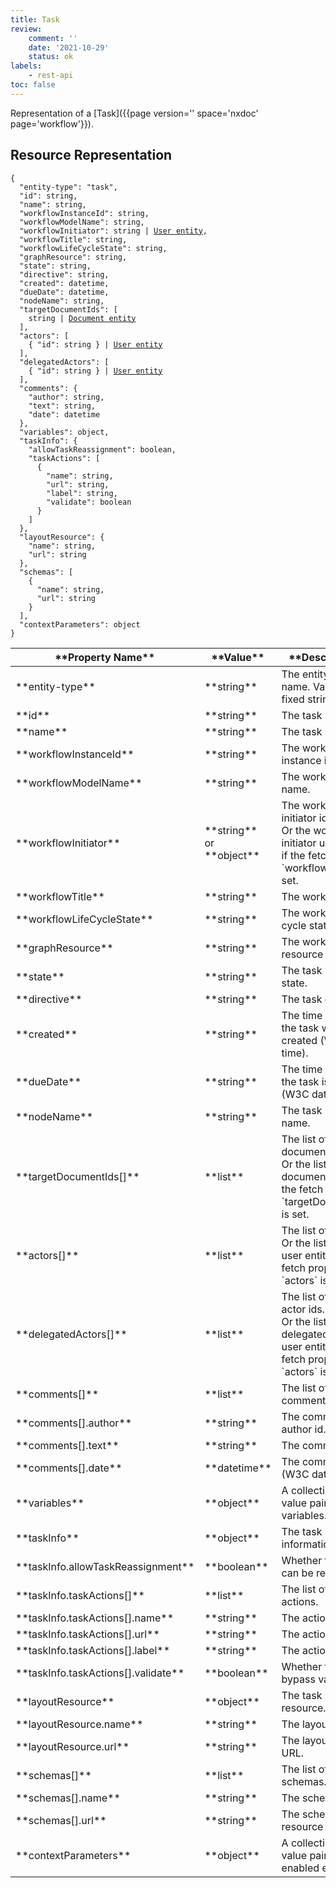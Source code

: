 ```yaml
---
title: Task
review:
    comment: ''
    date: '2021-10-29'
    status: ok
labels:
    - rest-api
toc: false
---
```


Representation of a [Task]({{page version='' space='nxdoc' page='workflow'}}).

## Resource Representation

<pre><code class="json hljs">{
  "entity-type": "task",
  "id": string,
  "name": string,
  "workflowInstanceId": string,
  "workflowModelName": string,
  "workflowInitiator": string | <a href="../user-entity-type#resource-representation">User entity</a>,
  "workflowTitle": string,
  "workflowLifeCycleState": string,
  "graphResource": string,
  "state": string,
  "directive": string,
  "created": datetime,
  "dueDate": datetime,
  "nodeName": string,
  "targetDocumentIds": [
    string | <a href="../document-entity-type#resource-representation">Document entity</a>
  ],
  "actors": [
    { "id": string } | <a href="../user-entity-type#resource-representation">User entity</a>
  ],
  "delegatedActors": [
    { "id": string } | <a href="../user-entity-type#resource-representation">User entity</a>
  ],
  "comments": {
    "author": string,
    "text": string,
    "date": datetime
  },
  "variables": object,
  "taskInfo": {
    "allowTaskReassignment": boolean,
    "taskActions": [
      {
        "name": string,
        "url": string,
        "label": string,
        "validate": boolean
      }
    ]
  },
  "layoutResource": {
    "name": string,
    "url": string
  },
  "schemas": [
    {
      "name": string,
      "url": string
    }
  ],
  "contextParameters": object
}
</code></pre>

<div class="table-scroll">
  <table>
  <thead>
    <tr>
      <th>**Property Name**</th>
      <th>**Value**</th>
      <th>**Description**</th>
      <th>**Notes**</th>
    </tr>
  </thead>
  <tbody>
    <tr>
      <td>**entity-type**</td>
      <td>**string**</td>
      <td>The entity type name. Value: the fixed string `"task"`.</td>
      <td></td>
    </tr>
    <tr>
      <td>**id**</td>
      <td>**string**</td>
      <td>The task id.</td>
      <td></td>
    </tr>
    <tr>
      <td>**name**</td>
      <td>**string**</td>
      <td>The task name.</td>
      <td></td>
    </tr>
    <tr>
      <td>**workflowInstanceId**</td>
      <td>**string**</td>
      <td>The workflow instance id.</td>
      <td></td>
    </tr>
    <tr>
      <td>**workflowModelName**</td>
      <td>**string**</td>
      <td>The workflow model name.</td>
      <td>Optional</td>
    </tr>
    <tr>
      <td>**workflowInitiator**</td>
      <td>**string** <br /> or **object**</td>
      <td>
        The workflow initiator id.<br />
        Or the workflow initiator user entity, if the fetch property `workflowInitiator` is set.
      </td>
      <td>Optional</td>
    </tr>
    <tr>
      <td>**workflowTitle**</td>
      <td>**string**</td>
      <td>The workflow title.</td>
      <td>Optional</td>
    </tr>
    <tr>
      <td>**workflowLifeCycleState**</td>
      <td>**string**</td>
      <td>The workflow life cycle state.</td>
      <td>Optional</td>
    </tr>
    <tr>
      <td>**graphResource**</td>
      <td>**string**</td>
      <td>The workflow graph resource URL.</td>
      <td>Optional</td>
    </tr>
    <tr>
      <td>**state**</td>
      <td>**string**</td>
      <td>The task life cycle state.</td>
      <td></td>
    </tr>
    <tr>
      <td>**directive**</td>
      <td>**string**</td>
      <td>The task directive.</td>
      <td></td>
    </tr>
    <tr>
      <td>**created**</td>
      <td>**string**</td>
      <td>The time at which the task was created (W3C date-time).</td>
      <td></td>
    </tr>
    <tr>
      <td>**dueDate**</td>
      <td>**string**</td>
      <td>The time at which the task is due (W3C date-time).</td>
      <td></td>
    </tr>
    <tr>
      <td>**nodeName**</td>
      <td>**string**</td>
      <td>The task node name.</td>
      <td></td>
    </tr>
    <tr>
      <td>**targetDocumentIds[]**</td>
      <td>**list**</td>
      <td>
        The list of target document ids.<br />
        Or the list of target document entities, if the fetch property `targetDocumentIds` is set.
      </td>
      <td></td>
    </tr>
    <tr>
      <td>**actors[]**</td>
      <td>**list**</td>
      <td>
        The list of actor ids.<br />
        Or the list of actor user entities, if the fetch property `actors` is set.
      </td>
      <td></td>
    </tr>
    <tr>
      <td>**delegatedActors[]**</td>
      <td>**list**</td>
      <td>
        The list of delegated actor ids.<br />
        Or the list of delegated actor user entities, if the fetch property `actors` is set.
      </td>
      <td></td>
    </tr>
    <tr>
      <td>**comments[]**</td>
      <td>**list**</td>
      <td>The list of comments.</td>
      <td></td>
    </tr>
    <tr>
      <td>**comments[].author**</td>
      <td>**string**</td>
      <td>The comment author id.</td>
      <td></td>
    </tr>
    <tr>
      <td>**comments[].text**</td>
      <td>**string**</td>
      <td>The comment text.</td>
      <td></td>
    </tr>
    <tr>
      <td>**comments[].date**</td>
      <td>**datetime**</td>
      <td>The comment date (W3C date-time).</td>
      <td></td>
    </tr>
    <tr>
      <td>**variables**</td>
      <td>**object**</td>
      <td>A collection of key-value pairs of task variables.</td>
      <td></td>
    </tr>
    <tr>
      <td>**taskInfo**</td>
      <td>**object**</td>
      <td>The task information.</td>
      <td>Optional</td>
    </tr>
    <tr>
      <td>**taskInfo.allowTaskReassignment**</td>
      <td>**boolean**</td>
      <td>Whether the task can be reassigned.</td>
      <td>Optional</td>
    </tr>
    <tr>
      <td>**taskInfo.taskActions[]**</td>
      <td>**list**</td>
      <td>The list of task actions.</td>
      <td>Optional</td>
    </tr>
    <tr>
      <td>**taskInfo.taskActions[].name**</td>
      <td>**string**</td>
      <td>The action name.</td>
      <td>Optional</td>
    </tr>
    <tr>
      <td>**taskInfo.taskActions[].url**</td>
      <td>**string**</td>
      <td>The action URL.</td>
      <td>Optional</td>
    </tr>
    <tr>
      <td>**taskInfo.taskActions[].label**</td>
      <td>**string**</td>
      <td>The action label.</td>
      <td>Optional</td>
    </tr>
    <tr>
      <td>**taskInfo.taskActions[].validate**</td>
      <td>**boolean**</td>
      <td>Whether the action bypass validation.</td>
      <td>Optional</td>
    </tr>
    <tr>
      <td>**layoutResource**</td>
      <td>**object**</td>
      <td>The task layout resource.</td>
      <td></td>
    </tr>
    <tr>
      <td>**layoutResource.name**</td>
      <td>**string**</td>
      <td>The layout name.</td>
      <td></td>
    </tr>
    <tr>
      <td>**layoutResource.url**</td>
      <td>**string**</td>
      <td>The layout resource URL.</td>
      <td></td>
    </tr>
    <tr>
      <td>**schemas[]**</td>
      <td>**list**</td>
      <td>The list of task schemas.</td>
      <td></td>
    </tr>
    <tr>
      <td>**schemas[].name**</td>
      <td>**string**</td>
      <td>The schema name.</td>
      <td></td>
    </tr>
    <tr>
      <td>**schemas[].url**</td>
      <td>**string**</td>
      <td>The schema resource URL.</td>
      <td></td>
    </tr>
    <tr>
      <td>**contextParameters**</td>
      <td>**object**</td>
      <td>A collection of key-value pairs filled by enabled enrichers.</td>
      <td>Optional</td>
    </tr>
  </tbody>
</table>
</div>
